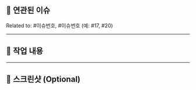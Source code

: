 ## 🔗 **연관된 이슈**

Related to: #이슈번호, #이슈번호 (예: #17, #20)

---

## 📝 **작업 내용**
<!-- 작업 내용을 상세히 나열해주세요 -->

---

## 📸 **스크린샷 (Optional)**
<!-- 필요한 경우 스크린샷이나 GIF 등을 첨부해주세요. -->